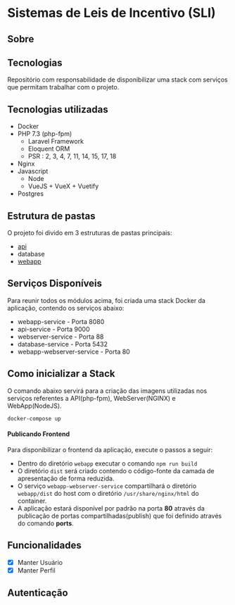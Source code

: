 # Sistemas de Leis de Incentivo (SLI)

## Sobre


## Tecnologias

Repositório com responsabilidade de disponibilizar uma stack com serviços que permitam trabalhar com o projeto.


## Tecnologias utilizadas

- Docker
- PHP 7.3 (php-fpm)
  - Laravel Framework
  - Eloquent ORM
  - PSR : 2, 3, 4, 7, 11, 14, 15, 17, 18
- Nginx
- Javascript
  - Node
  - VueJS + VueX + Vuetify
- Postgres

## Estrutura de pastas

O projeto foi divido em 3 estruturas de pastas principais:

- [api](./api)
- database
- [webapp](./webapp)

## Serviços Disponíveis

Para reunir todos os módulos acima, foi criada uma stack Docker da aplicação, contendo os serviços abaixo:

- webapp-service - Porta 8080
- api-service - Porta 9000
- webserver-service - Porta 88
- database-service - Porta 5432
- webapp-webserver-service - Porta 80

## Como inicializar a Stack

O comando abaixo servirá para a criação das imagens utilizadas nos serviços referentes a API(php-fpm),
WebServer(NGINX) e WebApp(NodeJS).

```console
docker-compose up
```

#### Publicando Frontend

Para disponibilizar o frontend da aplicação, execute o passos a seguir:
- Dentro do diretório `webapp`  executar o comando `npm run build` 
- O diretório `dist` será criado contendo o código-fonte da camada de apresentação de forma reduzida.
- O serviço `webapp-webserver-service` compartilhará o diretório `webapp/dist` do host com o diretório 
`/usr/share/nginx/html` do container.
- A aplicação estará disponível por padrão na porta **80** através da publicação de portas compartilhadas(publish) 
que foi definido através do comando **ports**.

## Funcionalidades 
  
- [x] Manter Usuário
- [x] Manter Perfil

## Autenticação
